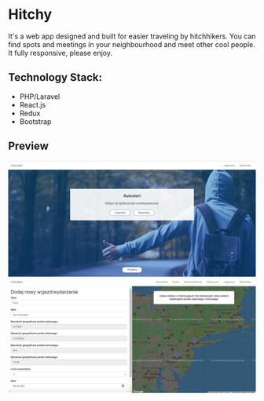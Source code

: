 # Hitchy

It's a web app designed and built for easier traveling by hitchhikers.
You can find spots and meetings in your neighbourhood and meet other cool people.
It fully responsive, please enjoy.

## Technology Stack:

- PHP/Laravel
- React.js
- Redux
- Bootstrap

## Preview
![Screenshot](desktop.png)
![Screenshot](desktop2.png)
